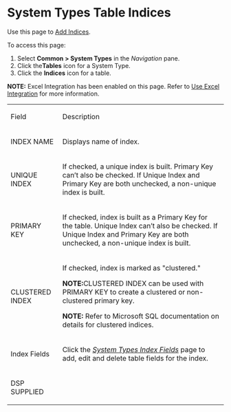 # System Types Table Indices

<div class="use">

Use this page to [Add Indices](../Use_Cases/Add_Indices.htm).

</div>

To access this page:

1.  Select **Common \> System Types** in the *Navigation* pane.
2.  Click the**Tables** icon for a System Type.
3.  Click the **Indices** icon for a table.

<span style="font-weight: bold;">NOTE:</span> Excel Integration has been
enabled on this page. Refer to [Use Excel
Integration](../../Excel_Int/Use_Excel_Integration.htm) for more
information.

<table>
<tbody>
<tr class="odd">
<td><p>Field</p></td>
<td><p>Description</p></td>
</tr>
<tr class="even">
<td><p>INDEX NAME</p></td>
<td><p>Displays name of index. </p></td>
</tr>
<tr class="odd">
<td><p>UNIQUE INDEX</p></td>
<td><p>If checked, a unique index is built. Primary Key can’t also be checked. If Unique Index and Primary Key are both unchecked, a non-unique index is built.</p></td>
</tr>
<tr class="even">
<td><p>PRIMARY KEY</p></td>
<td><p>If checked, index is built as a Primary Key for the table. Unique Index can’t also be checked. If Unique Index and Primary Key are both unchecked, a non-unique index is built.</p></td>
</tr>
<tr class="odd">
<td><p>CLUSTERED INDEX</p></td>
<td><p>If checked, index is marked as &quot;clustered.&quot; </p>
<p><strong>NOTE:</strong>CLUSTERED INDEX can be used with PRIMARY KEY to create a clustered or non-clustered primary key.</p>
<p><strong>NOTE:</strong> Refer to Microsoft SQL documentation on details for clustered indices.</p></td>
</tr>
<tr class="even">
<td><p>Index Fields</p></td>
<td><p>Click the <span style="font-style: italic;"><a href="System_Types_Index_Fields.htm">System Types Index Fields</a></span> page to add, edit and delete table fields for the index.</p></td>
</tr>
<tr class="odd">
<td><p>DSP SUPPLIED</p></td>
<td></td>
</tr>
</tbody>
</table>
